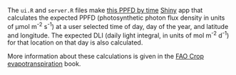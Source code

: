 The `ui.R` and `server.R` files make [this PPFD by time](https://asianturfgrass.shinyapps.io/ppfd_by_time/) [Shiny](http://shiny.rstudio.com/) app that calculates the expected PPFD (photosynthetic photon flux density in units of µmol m<sup>-2</sup> s<sup>-1</sup>) at a user selected time of day, day of the year, and latitude and longitude. The expected DLI (daily light integral, in units of mol m<sup>-2</sup> d<sup>-1</sup>) for that location on that day is also calculated.

More information about these calculations is given in the [FAO Crop evapotranspiration](http://www.fao.org/docrep/x0490e/x0490e07.htm#radiation) book.